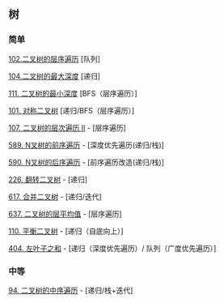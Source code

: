 ## 树

### 简单

[102.二叉树的层序遍历](https://leetcode-cn.com/problems/binary-tree-level-order-traversal) [队列]

[104.二叉树的最大深度](https://leetcode-cn.com/problems/maximum-depth-of-binary-tree) [递归]

[111. 二叉树的最小深度](https://leetcode-cn.com/problems/minimum-depth-of-binary-tree/submissions/) [BFS（层序遍历）]

[101. 对称二叉树](https://leetcode-cn.com/problems/symmetric-tree/) [递归/BFS（层序遍历）]

[107. 二叉树的层次遍历 II](https://leetcode-cn.com/problems/binary-tree-level-order-traversal-ii/submissions/) - [层序遍历]

[589. N叉树的前序遍历](https://leetcode-cn.com/problems/n-ary-tree-preorder-traversal/submissions/) - [深度优先遍历(递归/栈)]

[590. N叉树的后序遍历](https://leetcode-cn.com/problems/n-ary-tree-postorder-traversal/) - [前序遍历改造(递归/栈)]

[226. 翻转二叉树](https://leetcode-cn.com/problems/invert-binary-tree/submissions/) - [递归]

[617. 合并二叉树](https://leetcode-cn.com/problems/merge-two-binary-trees/) - [递归/迭代]

[637. 二叉树的层平均值](https://leetcode-cn.com/problems/average-of-levels-in-binary-tree/) - [层序遍历]

[110. 平衡二叉树](https://leetcode-cn.com/problems/balanced-binary-tree/) - [递归（自底向上）]

[404. 左叶子之和](https://leetcode-cn.com/problems/sum-of-left-leaves/) - [递归（深度优先遍历）/ 队列（广度优先遍历）]

### 中等

[94. 二叉树的中序遍历](https://leetcode-cn.com/problems/binary-tree-inorder-traversal/) - [递归/栈+迭代]